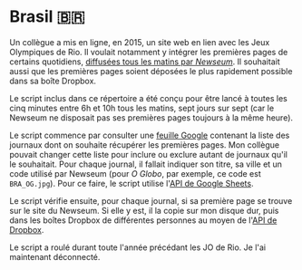 # Brasil <span>&#x1f1e7;&#x1f1f7;</span>
Un collègue a mis en ligne, en 2015, un site web en lien avec les Jeux Olympiques de Rio.
Il voulait notamment y intégrer les premières pages de certains quotidiens, [diffusées tous les matins par *Newseum*](http://www.newseum.org/todaysfrontpages/?tfp_display=gallery&tfp_region=South%20America&tfp_sort_by=country).
Il souhaitait aussi que les premières pages soient déposées le plus rapidement possible dans sa boîte Dropbox.

Le script inclus dans ce répertoire a été conçu pour être lancé à toutes les cinq minutes entre 6h et 10h tous les matins, sept jours sur sept (car le Newseum ne disposait pas ses premières pages toujours à la même heure).

Le script commence par consulter une [feuille Google](https://docs.google.com/spreadsheets/d/1Ml9-iLqX4QnQcK0MSgm6il6_-xL27W5T6Wl1Rrg06Vs/edit#gid=1497059474) contenant la liste des journaux dont on souhaite récupérer les premières pages. Mon collègue pouvait changer cette liste pour inclure ou exclure autant de journaux qu'il le souhaitait. Pour chaque journal, il fallait indiquer son titre, sa ville et un code utilisé par Newseum (pour *O Globo*, par exemple, ce code est `BRA_OG.jpg`). Pour ce faire, le script utilise l'[API de Google Sheets](https://developers.google.com/sheets/).

Le script vérifie ensuite, pour chaque journal, si sa première page se trouve sur le site du Newseum. Si elle y est, il la copie sur mon disque dur, puis dans les boîtes Dropbox de différentes personnes au moyen de l'[API de Dropbox](https://www.dropbox.com/developers/documentation/http/overview).

Le script a roulé durant toute l'année précédant les JO de Rio. Je l'ai maintenant déconnecté.
